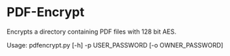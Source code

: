 # PDF-Encrypt
Encrypts a directory containing PDF files with 128 bit AES.



Usage: pdfencrypt.py [-h] -p USER_PASSWORD [-o OWNER_PASSWORD]
